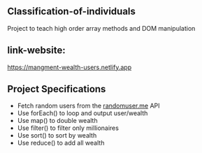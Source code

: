 <!-- @format -->

## Classification-of-individuals

Project to teach high order array methods and DOM manipulation

## link-website:
https://mangment-wealth-users.netlify.app

## Project Specifications

- Fetch random users from the [randomuser.me](https://randomuser.me) API
- Use forEach() to loop and output user/wealth
- Use map() to double wealth
- Use filter() to filter only millionaires
- Use sort() to sort by wealth
- Use reduce() to add all wealth
